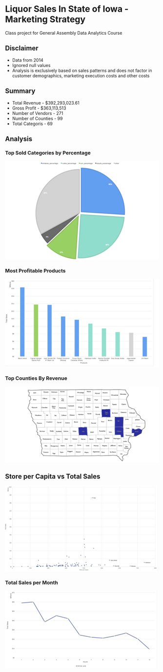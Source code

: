 # Liquor Sales In State of Iowa - Marketing Strategy 
Class project for General Assembly Data Analytics Course

## Disclaimer
 - Data from 2014
 - Ignored null values
 - Analysis is exclusively based on sales patterns and does not factor in customer demographics, marketing execution costs and other costs


## Summary

- Total Revenue - $392,293,023.61 
- Gross Profit - $363,113,513
- Number of Vendors - 271
- Number of Counties - 99
- Total Categoris - 69

## Analysis

### Top Sold Categories by Percentage

![Screen Shot 2020-08-25 at 12.09.23 PM.png](https://github.com/spogoff/iowa_liquor_sales/blob/master/Assets/Screen%20Shot%202020-08-25%20at%2012.09.23%20PM.png?raw=true)

### Most Profitable Products

![Screen Shot 2020-08-25 at 12.09.58 PM.png](https://github.com/spogoff/iowa_liquor_sales/blob/master/Assets/Screen%20Shot%202020-08-25%20at%2012.09.58%20PM.png?raw=true)

### Top Counties By Revenue


![Screen Shot 2020-08-25 at 12.10.45 PM.png](https://github.com/spogoff/iowa_liquor_sales/blob/master/Assets/Screen%20Shot%202020-08-25%20at%2012.10.45%20PM.png?raw=true)

## Store per Capita vs Total Sales

![Screen Shot 2020-08-25 at 12.12.33 PM.png](https://github.com/spogoff/iowa_liquor_sales/blob/master/Assets/Screen%20Shot%202020-08-25%20at%2012.12.33%20PM.png?raw=true)

### Total Sales per Month


![Screen Shot 2020-08-25 at 12.13.59 PM.png](https://github.com/spogoff/iowa_liquor_sales/blob/master/Assets/Screen%20Shot%202020-08-25%20at%2012.13.59%20PM.png?raw=true)

